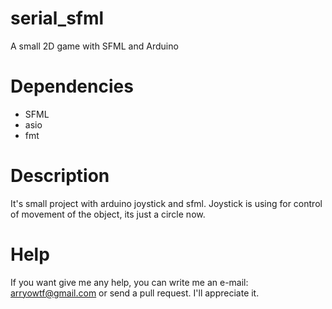 # serial_sfml
A small 2D game with SFML and Arduino

# Dependencies
- SFML
- asio
- fmt

# Description
It's small project with arduino joystick and sfml. Joystick is using for control of movement of the object, its just a circle now.

# Help
If you want give me any help, you can write me an e-mail: arryowtf@gmail.com or send a pull request. I'll appreciate it.

